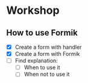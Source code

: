 # Workshop

## How to use Formik

- [x] Create a form with handler
- [x] Create a form with Formik
- [ ] Find explanation:
  - [ ] When to use it
  - [ ] When not to use it
